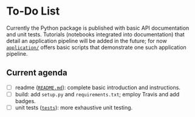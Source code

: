 # To-Do List

Currently the Python package is published with basic API documentation and
unit tests.  Tutorials (notebooks integrated into documentation) that detail
an application pipeline will be added in the future; for now
[``application/``](../application/) offers basic scripts that demonstrate one
such application pipeline.


## Current agenda

- [ ] readme ([``README.md``](../README.md)): complete basic introduction and
      instructions.
- [ ] build: add ``setup.py`` and ``requirements.txt``; employ Travis and 
      add badges.
- [ ] unit tests ([``tests``](../harmonia/tests/)): more exhaustive unit
      testing.
